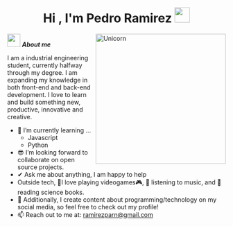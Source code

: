 <h1 align="center"><b>Hi , I'm Pedro Ramirez </b><img src="https://media.giphy.com/media/hvRJCLFzcasrR4ia7z/giphy.gif" width="35"></h1>

<!--  -->
<img align="right" width=300px alt="Unicorn" src="https://media0.giphy.com/media/v1.Y2lkPTc5MGI3NjExeWxkbjRhMTYyY3N5ZnVpbDRjdDhyNzJncTdoOGU4OGNsampoYzR2aCZlcD12MV9pbnRlcm5hbF9naWZfYnlfaWQmY3Q9Zw/oFYKw5OTZBZzVONpUh/giphy.webp" />

<img src="https://media.giphy.com/media/ObNTw8Uzwy6KQ/giphy.gif" width="30px">&nbsp;***About me***

I am a industrial engineering student, currently halfway through my degree. I am expanding my knowledge in both front-end and back-end development. I love to learn and build something new, productive, innovative and creative.
- 🌱 I’m currently learning ...
  - Javascript 
  - Python
- 😎 I’m looking forward to collaborate on open source projects.
- ✔ Ask me about anything, I am happy to help<br>
- Outside tech, 💜I love playing videogames🎮, 🎵 listening to music, and 📖 reading science books.
- 👾 Additionally, I create content about programming/technology on my social media, so feel free to check out my profile!
- 📫 Reach out to me at: <a href="ramirezparn@gmail.com">ramirezparn@gmail.com</a>
